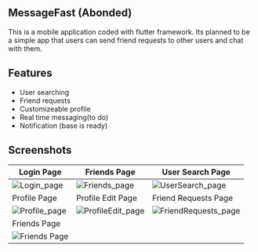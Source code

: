 ## MessageFast (Abonded)
This is a mobile application coded with flutter framework. Its planned to be a simple app that users can send friend requests to other users
and chat with them. 

## Features

- User searching
- Friend requests
- Customizeable profile
- Real time messaging(to do)
- Notification (base is ready)



## Screenshots
| Login Page | Friends Page | User Search Page |
|------------|--------------|------------------|
| ![Login_page](https://github.com/BerkCicekler/messageFast/assets/140281815/a602d33a-8c97-45bb-93ed-a50a59323119) | ![Friends_page](https://github.com/BerkCicekler/messageFast/assets/140281815/aefdfb60-4c25-44d9-bc39-ac8c7b85d69c) | ![UserSearch_page](https://github.com/BerkCicekler/messageFast/assets/140281815/e98a584f-1f3a-4f35-9645-5c9c7f55cc22) |
| Profile Page | Profile Edit Page | Friend Requests Page |
| ![Profile_page](https://github.com/BerkCicekler/messageFast/assets/140281815/7c1efb00-e37a-483f-8013-52b65659d74c) | ![ProfileEdit_page](https://github.com/BerkCicekler/messageFast/assets/140281815/f92817d9-826e-4976-b3f5-bd7a4f172189) | ![FriendRequests_page](https://github.com/BerkCicekler/messageFast/assets/140281815/f383db65-cfae-443f-ac1c-4739fdb982df) |
| Friends Page |
| ![Friends Page](https://github.com/BerkCicekler/messageFast/assets/140281815/cbb4d305-024e-43dc-bff0-4f40b0e1af8a) | 

